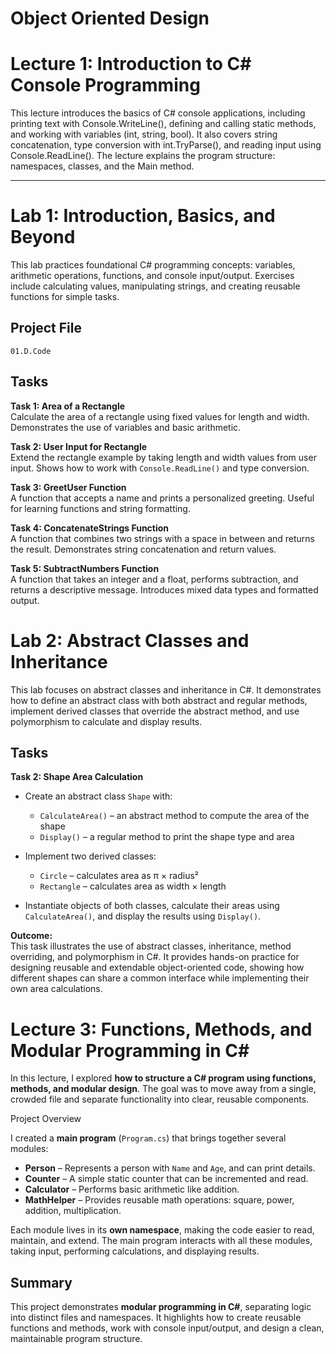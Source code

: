 # Object Oriented Design

# Lecture 1: Introduction to C# Console Programming

This lecture introduces the basics of C# console applications, including printing text with Console.WriteLine(), defining and calling static methods, and working with variables (int, string, bool). It also covers string concatenation, type conversion with int.TryParse(), and reading input using Console.ReadLine(). The lecture explains the program structure: namespaces, classes, and the Main method.

*****
# Lab 1: Introduction, Basics, and Beyond

This lab practices foundational C# programming concepts: variables, arithmetic operations, functions, and console input/output. Exercises include calculating values, manipulating strings, and creating reusable functions for simple tasks.

## Project File  
`01.D.Code`

## Tasks

**Task 1: Area of a Rectangle**  
Calculate the area of a rectangle using fixed values for length and width. Demonstrates the use of variables and basic arithmetic.  

**Task 2: User Input for Rectangle**  
Extend the rectangle example by taking length and width values from user input. Shows how to work with `Console.ReadLine()` and type conversion.  

**Task 3: GreetUser Function**  
A function that accepts a name and prints a personalized greeting. Useful for learning functions and string formatting.  

**Task 4: ConcatenateStrings Function**  
A function that combines two strings with a space in between and returns the result. Demonstrates string concatenation and return values.  

**Task 5: SubtractNumbers Function**  
A function that takes an integer and a float, performs subtraction, and returns a descriptive message. Introduces mixed data types and formatted output.  


# Lab 2: Abstract Classes and Inheritance

This lab focuses on abstract classes and inheritance in C#. It demonstrates how to define an abstract class with both abstract and regular methods, implement derived classes that override the abstract method, and use polymorphism to calculate and display results.

## Tasks

**Task 2: Shape Area Calculation**  
- Create an abstract class `Shape` with:  
  - `CalculateArea()` – an abstract method to compute the area of the shape  
  - `Display()` – a regular method to print the shape type and area  

- Implement two derived classes:  
  - `Circle` – calculates area as π × radius²  
  - `Rectangle` – calculates area as width × length  

- Instantiate objects of both classes, calculate their areas using `CalculateArea()`, and display the results using `Display()`.

**Outcome:**  
This task illustrates the use of abstract classes, inheritance, method overriding, and polymorphism in C#. It provides hands-on practice for designing reusable and extendable object-oriented code, showing how different shapes can share a common interface while implementing their own area calculations.


# Lecture 3: Functions, Methods, and Modular Programming in C#

In this lecture, I explored **how to structure a C# program using functions, methods, and modular design**. The goal was to move away from a single, crowded file and separate functionality into clear, reusable components.


Project Overview

I created a **main program** (`Program.cs`) that brings together several modules:  

- **Person** – Represents a person with `Name` and `Age`, and can print details.  
- **Counter** – A simple static counter that can be incremented and read.  
- **Calculator** – Performs basic arithmetic like addition.  
- **MathHelper** – Provides reusable math operations: square, power, addition, multiplication.

Each module lives in its **own namespace**, making the code easier to read, maintain, and extend. The main program interacts with all these modules, taking input, performing calculations, and displaying results.

## Summary

This project demonstrates **modular programming in C#**, separating logic into distinct files and namespaces. It highlights how to create reusable functions and methods, work with console input/output, and design a clean, maintainable program structure.


